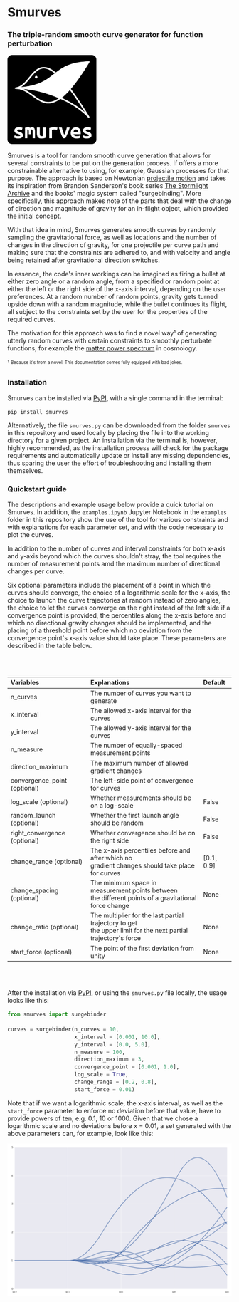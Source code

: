 # Smurves

### The triple-random smooth curve generator for function perturbation
<img src="/logo.png" alt="logo" width="200px"/>

Smurves is a tool for random smooth curve generation that allows for several constraints to be put on the generation process. If offers a more constrainable alternative to using, for example, Gaussian processes for that purpose. The approach is based on Newtonian [projectile motion](https://en.wikipedia.org/wiki/Projectile_motion) and takes its inspiration from Brandon Sanderson's book series [The Stormlight Archive](https://brandonsanderson.com/books/the-stormlight-archive/) and the books' magic system called "surgebinding". More specifically, this approach makes note of the parts that deal with the change of direction and magnitude of gravity for an in-flight object, which provided the initial concept.

With that idea in mind, Smurves generates smooth curves by randomly sampling the gravitational force, as well as locations and the number of changes in the direction of gravity, for one projectile per curve path and making sure that the constraints are adhered to, and with velocity and angle being retained after gravitational direction switches.

In essence, the code's inner workings can be imagined as firing a bullet at either zero angle or a random angle, from a specified or random point at either the left or the right side of the x-axis interval, depending on the user preferences. At a random number of random points, gravity gets turned upside down with a random magnitude, while the bullet continues its flight, all subject to the constraints set by the user for the properties of the required curves.

The motivation for this approach was to find a novel way¹ of generating utterly random curves with certain constraints to smoothly perturbate functions, for example the [matter power spectrum](https://en.wikipedia.org/wiki/Matter_power_spectrum) in cosmology.

<small>¹</small> <sub><sup>Because it's from a novel. This documentation comes fully equipped with bad jokes.</sup></sub>

### Installation

Smurves can be installed via [PyPI](https://pypi.org), with a single command in the terminal:

```
pip install smurves
```

Alternatively, the file `smurves.py` can be downloaded from the folder `smurves` in this repository and used locally by placing the file into the working directory for a given project. An installation via the terminal is, however, highly recommended, as the installation process will check for the package requirements and automatically update or install any missing dependencies, thus sparing the user the effort of troubleshooting and installing them themselves.

### Quickstart guide

The descriptions and example usage below provide a quick tutorial on Smurves. In addition, the `examples.ipynb` Jupyter Notebook in the `examples` folder in this repository show the use of the tool for various constraints and with explanations for each parameter set, and with the code necessary to plot the curves.

In addition to the number of curves and interval constraints for both x-axis and y-axis beyond which the curves shouldn't stray, the tool requires the number of measurement points amd the maximum number of directional changes per curve.

Six optional parameters include the placement of a point in which the curves should converge, the choice of a logarithmic scale for the x-axis, the choice to launch the curve trajectories at random instead of zero angles, the choice to let the curves converge on the right instead of the left side if a convergence point is provided, the percentiles along the x-axis before and which no directional gravity changes should be implemented, and the placing of a threshold point before which no deviation from the convergence point's x-axis value should take place. These parameters are described in the table below.

<br></br>

| Variables                    | Explanations                                    | Default    |
|:-----------------------------|:------------------------------------------------|:-----------|
| n_curves                     | The number of curves you want to generate       |            |
| x_interval                   | The allowed x-axis interval for the curves      |            |
| y_interval                   | The allowed y-axis interval for the curves      |            |
| n_measure                    | The number of equally-spaced measurement points |            |
| direction_maximum            | The maximum number of allowed gradient changes  |            |
| convergence_point (optional) | The left-side point of convergence for curves   |            |
| log_scale (optional)         | Whether measurements should be on a log-scale   | False      |
| random_launch (optional)     | Whether the first launch angle should be random | False      |
| right_convergence (optional) | Whether convergence should be on the right side | False      |
| change_range (optional)      | The x-axis percentiles before and after which no <br> gradient changes should take place for curves | [0.1, 0.9] |
| change_spacing (optional)    | The minimum space in measurement points between <br> the different points of a gravitational force change | None |
|change_ratio (optional)       | The multiplier for the last partial trajectory to get <br> the upper limit for the next partial trajectory's force | None |
| start_force (optional)       | The point of the first deviation from unity     | None       |

<br></br>

After the installation via [PyPI](https://pypi.org), or using the `smurves.py` file locally, the usage looks like this:

```python
from smurves import surgebinder

curves = surgebinder(n_curves = 10,
                     x_interval = [0.001, 10.0],
                     y_interval = [0.0, 5.0],
                     n_measure = 100,
                     direction_maximum = 3,
                     convergence_point = [0.001, 1.0],
                     log_scale = True,
                     change_range = [0.2, 0.8],
                     start_force = 0.01)
```

Note that if we want a logarithmic scale, the x-axis interval, as well as the `start_force` parameter to enforce no deviation before that value, have to provide powers of ten, e.g. 0.1, 10 or 1000. Given that we chose a logarithmic scale and no deviations before x = 0.01, a set generated with the above parameters can, for example, look like this:

<img src="/example.png" alt="logo" width="600px"/>
